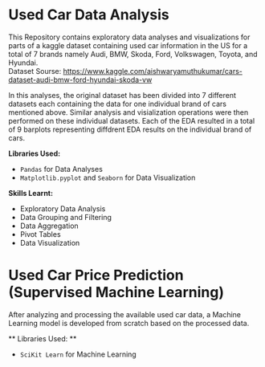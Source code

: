 # Used Car Data Analysis

This Repository contains exploratory data analyses and visualizations for parts of a kaggle dataset containing used car information in the US for a total of 7 brands namely Audi, BMW, Skoda, Ford, Volkswagen, Toyota, and Hyundai.
<br>Dataset Sourse: https://www.kaggle.com/aishwaryamuthukumar/cars-dataset-audi-bmw-ford-hyundai-skoda-vw

In this analyses, the original dataset has been divided into 7 different datasets each containing the data for one individual brand of cars mentioned above. Similar analysis and visialization operations were then performed on these individual datasets. Each of the EDA resulted in a total of 9 barplots representing diffdrent EDA results on the individual brand of cars.

**Libraries Used:**
- `Pandas` for Data Analyses
- `Matplotlib.pyplot` and `Seaborn` for Data Visualization

**Skills Learnt:**
- Exploratory Data Analysis
- Data Grouping and Filtering
- Data Aggregation
- Pivot Tables
- Data Visualization

# Used Car Price Prediction (Supervised Machine Learning)

After analyzing and processing the available used car data, a Machine Learning model is developed from scratch based on the processed data.

** Libraries Used: **
- `SciKit Learn` for Machine Learning
